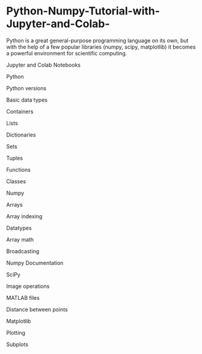 # Python-Numpy-Tutorial-with-Jupyter-and-Colab-
Python is a great general-purpose programming language on its own, but with the help of a few popular libraries (numpy, scipy, matplotlib) it becomes a powerful environment for scientific computing.


Jupyter and Colab Notebooks

Python

Python versions

Basic data types

Containers

Lists

Dictionaries

Sets

Tuples

Functions

Classes

Numpy

Arrays

Array indexing

Datatypes

Array math

Broadcasting

Numpy Documentation

SciPy

Image operations

MATLAB files

Distance between points

Matplotlib

Plotting

Subplots
